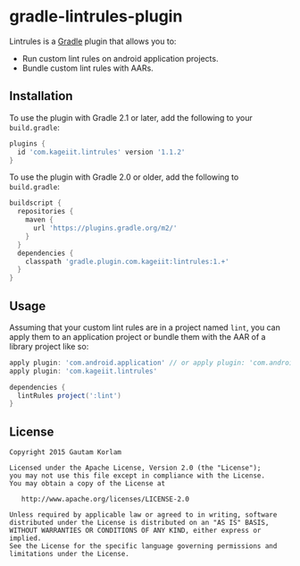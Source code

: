 gradle-lintrules-plugin
=======================

Lintrules is a [Gradle](https://www.gradle.org) plugin that allows you to:
- Run custom lint rules on android application projects.
- Bundle custom lint rules with AARs.

Installation
------------

To use the plugin with Gradle 2.1 or later, add the following to your `build.gradle`:

```groovy
plugins {
  id 'com.kageiit.lintrules' version '1.1.2'
}
```

To use the plugin with Gradle 2.0 or older, add the following to `build.gradle`:

```groovy
buildscript {
  repositories {
    maven {
      url 'https://plugins.gradle.org/m2/'
    }
  }
  dependencies {
    classpath 'gradle.plugin.com.kageiit:lintrules:1.+'
  }
}
```

Usage
-----

Assuming that your custom lint rules are in a project named `lint`, you can apply them to an application project or bundle them with the AAR of a library project like so:

```groovy
apply plugin: 'com.android.application' // or apply plugin: 'com.android.library'
apply plugin: 'com.kageiit.lintrules'

dependencies {
  lintRules project(':lint')
}
```

License
-------

    Copyright 2015 Gautam Korlam

    Licensed under the Apache License, Version 2.0 (the "License");
    you may not use this file except in compliance with the License.
    You may obtain a copy of the License at

       http://www.apache.org/licenses/LICENSE-2.0

    Unless required by applicable law or agreed to in writing, software
    distributed under the License is distributed on an "AS IS" BASIS,
    WITHOUT WARRANTIES OR CONDITIONS OF ANY KIND, either express or implied.
    See the License for the specific language governing permissions and
    limitations under the License.
